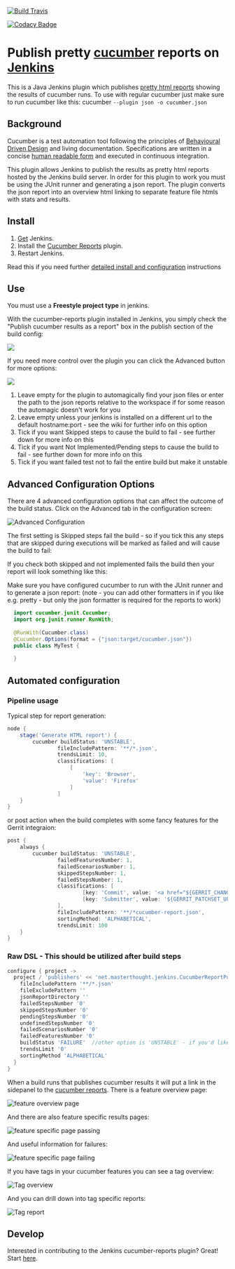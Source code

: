 [![Build Travis](https://img.shields.io/travis/jenkinsci/cucumber-reports-plugin/master.svg)](https://travis-ci.org/jenkinsci/cucumber-reports-plugin)

[![Codacy Badge](https://api.codacy.com/project/badge/Grade/8a9f4e032a47461fb984cd39c599584d)](https://www.codacy.com/app/damianszczepanik/cucumber-reports-plugin?utm_source=github.com&amp;utm_medium=referral&amp;utm_content=jenkinsci/cucumber-reports-plugin&amp;utm_campaign=Badge_Grade)

# Publish pretty [cucumber](https://cucumber.io/) reports on [Jenkins](http://jenkins-ci.org/)

This is a Java Jenkins plugin which publishes [pretty html reports](https://github.com/damianszczepanik/cucumber-reporting) showing the results of cucumber runs. To use with regular cucumber just make sure to run cucumber like this: cucumber `--plugin json -o cucumber.json`

## Background

Cucumber is a test automation tool following the principles of [Behavioural Driven Design](https://en.wikipedia.org/wiki/Behavior-driven_development) and living documentation. Specifications are written in a concise [human readable form](https://cucumber.io/docs/reference) and executed in continuous integration. 

This plugin allows Jenkins to publish the results as pretty html reports hosted by the Jenkins build server. In order for this plugin to work you must be using the JUnit runner and generating a json report. The plugin converts the json report into an overview html linking to separate feature file htmls with stats and results. 

## Install

1.  [Get](https://jenkins-ci.org/) Jenkins.
2.  Install the [Cucumber Reports](https://wiki.jenkins-ci.org/display/JENKINS/Cucumber+Reports+Plugin) plugin.
3.  Restart Jenkins.

Read this if you need further  [detailed install and configuration](https://github.com/jenkinsci/cucumber-reports-plugin/wiki/Detailed-Configuration) instructions 

## Use
You must use a **Freestyle project type** in jenkins.

With the cucumber-reports plugin installed in Jenkins, you simply check the "Publish cucumber results as a report" box in the
publish section of the build config:

![](https://github.com/jenkinsci/cucumber-reports-plugin/raw/master/.README/publish-box.png)

If you need more control over the plugin you can click the Advanced button for more options:

![](https://github.com/jenkinsci/cucumber-reports-plugin/raw/master/.README/advanced-publish-box.png)

1.  Leave empty for the plugin to automagically find your json files or enter the path to the json reports relative to the workspace if for some reason the automagic doesn't work for you
2.  Leave empty unless your jenkins is installed on a different url to the default hostname:port - see the wiki for further info on this option
3.  Tick if you want Skipped steps to cause the build to fail - see further down for more info on this
4.  Tick if you want Not Implemented/Pending steps to cause the build to fail - see further down for more info on this
5.  Tick if you want failed test not to fail the entire build but make it unstable

## Advanced Configuration Options

There are 4 advanced configuration options that can affect the outcome of the build status. Click on the Advanced tab in the configuration screen:

![Advanced Configuration](https://github.com/jenkinsci/cucumber-reports-plugin/raw/master/.README/advanced_options.png)

The first setting is Skipped steps fail the build - so if you tick this any steps that are skipped during executions will be marked as failed and will cause the build to fail:

If you check both skipped and not implemented fails the build then your report will look something like this:

Make sure you have configured cucumber to run with the JUnit runner and to generate a json report: (note - you can add other formatters in if you like e.g. pretty - but only the json formatter is required for the reports to work)
```java
  import cucumber.junit.Cucumber;
  import org.junit.runner.RunWith;
  
  @RunWith(Cucumber.class)
  @Cucumber.Options(format = {"json:target/cucumber.json"})
  public class MyTest {
  
  }
```

## Automated configuration

### Pipeline usage

Typical step for report generation:
```groovy
node {
    stage('Generate HTML report') {
        cucumber buildStatus: 'UNSTABLE',
                fileIncludePattern: '**/*.json',
                trendsLimit: 10,
                classifications: [
                    [
                        'key': 'Browser',
                        'value': 'Firefox'
                    ]
                ]
    }
}
```
or post action when the build completes with some fancy features for the Gerrit integraion:
```groovy
post {
    always {
        cucumber buildStatus: 'UNSTABLE',
                failedFeaturesNumber: 1,
                failedScenariosNumber: 1,
                skippedStepsNumber: 1,
                failedStepsNumber: 1,
                classifications: [
                        [key: 'Commit', value: '<a href="${GERRIT_CHANGE_URL}">${GERRIT_PATCHSET_REVISION}</a>'],
                        [key: 'Submitter', value: '${GERRIT_PATCHSET_UPLOADER_NAME}']
                ],
                fileIncludePattern: '**/*cucumber-report.json',
                sortingMethod: 'ALPHABETICAL',
                trendsLimit: 100
    }
}
 ```

### Raw DSL - This should be utilized after build steps

```groovy
configure { project ->
  project / 'publishers' << 'net.masterthought.jenkins.CucumberReportPublisher' {
    fileIncludePattern '**/*.json'
    fileExcludePattern ''
    jsonReportDirectory ''
    failedStepsNumber '0'
    skippedStepsNumber '0'
    pendingStepsNumber '0'
    undefinedStepsNumber '0'
    failedScenariosNumber '0'
    failedFeaturesNumber '0'
    buildStatus 'FAILURE'  //other option is 'UNSTABLE' - if you'd like it left unchanged, don't provide a value
    trendsLimit '0'
    sortingMethod 'ALPHABETICAL'
  }
}
```

When a build runs that publishes cucumber results it will put a link in the sidepanel to the [cucumber reports](https://github.com/damianszczepanik/cucumber-reporting). There is a feature overview page:

![feature overview page](https://github.com/damianszczepanik/cucumber-reporting/raw/master/.README/feature-overview.png)

And there are also feature specific results pages:

![feature specific page passing](https://github.com/damianszczepanik/cucumber-reporting/raw/master/.README/feature-passed.png)

And useful information for failures:

![feature specific page failing](https://github.com/damianszczepanik/cucumber-reporting/raw/master/.README/feature-failed.png)

If you have tags in your cucumber features you can see a tag overview:

![Tag overview](https://github.com/damianszczepanik/cucumber-reporting/raw/master/.README/tag-overview.png)

And you can drill down into tag specific reports:

![Tag report](https://github.com/damianszczepanik/cucumber-reporting/raw/master/.README/tag-report.png)

## Develop

Interested in contributing to the Jenkins cucumber-reports plugin?  Great!  Start [here](https://github.com/jenkinsci/cucumber-reports-plugin).
